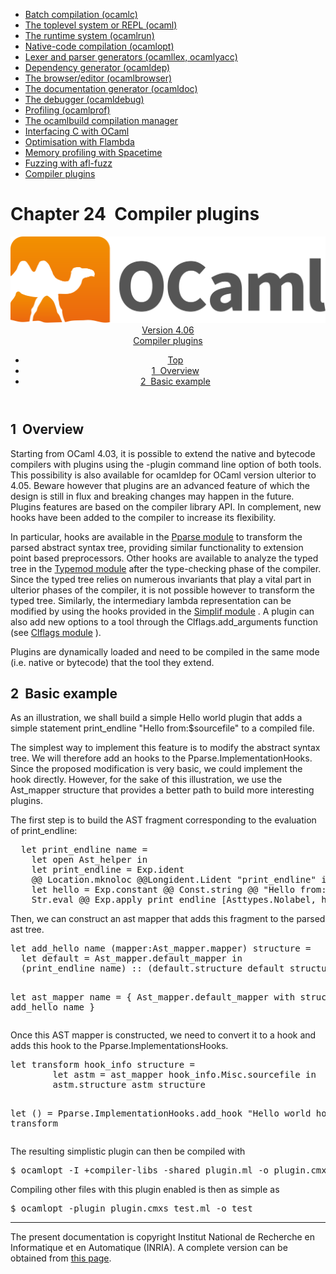 <!-- ((! set title Manual !)) ((! set documentation !)) ((! set manual !)) ((! set nobreadcrumb !)) -->
<div class="manual content"><ul class="part_menu"><li><a href="comp.html">Batch compilation (ocamlc)</a></li><li><a href="toplevel.html">The toplevel system or REPL (ocaml)</a></li><li><a href="runtime.html">The runtime system (ocamlrun)</a></li><li><a href="native.html">Native-code compilation (ocamlopt)</a></li><li><a href="lexyacc.html">Lexer and parser generators (ocamllex, ocamlyacc)</a></li><li><a href="depend.html">Dependency generator (ocamldep)</a></li><li><a href="browser.html">The browser/editor (ocamlbrowser)</a></li><li><a href="ocamldoc.html">The documentation generator (ocamldoc)</a></li><li><a href="debugger.html">The debugger (ocamldebug)</a></li><li><a href="profil.html">Profiling (ocamlprof)</a></li><li><a href="manual033.html">The ocamlbuild compilation manager</a></li><li><a href="intfc.html">Interfacing C with OCaml</a></li><li><a href="flambda.html">Optimisation with Flambda</a></li><li><a href="spacetime.html">Memory profiling with Spacetime</a></li><li><a href="afl-fuzz.html">Fuzzing with afl-fuzz</a></li><li class="active"><a href="plugins.html">Compiler plugins</a></li></ul>




<h1 class="chapter" id="c:plugins"><span>Chapter 24</span>&nbsp;&nbsp;Compiler plugins</h1>
<header><nav class="toc brand"><a class="brand" href="https://ocaml.org/"><img src="colour-logo-gray.svg" class="svg" alt="OCaml"></a></nav><nav class="toc"><div class="toc_version"><a href="/docs" id="version-select">Version 4.06</a></div><div class="toc_title"><a href="#">Compiler plugins</a></div><ul><li class="top"><a href="#">Top</a></li>
<li><a href="plugins.html#sec542">1&nbsp;&nbsp;Overview</a>
</li><li><a href="plugins.html#sec543">2&nbsp;&nbsp;Basic example</a>
</li></ul></nav></header>

<h2 class="section" id="sec542">1&nbsp;&nbsp;Overview</h2>
<p>Starting from OCaml 4.03, it is possible to extend the native and bytecode compilers
with plugins using the <span class="c003">-plugin</span> command line option of both tools.
This possibility is also available for <span class="c003">ocamldep</span> for OCaml version ulterior to 4.05.
Beware however that plugins are an advanced feature of which the design
is still in flux and breaking changes may happen in the future. Plugins features
are based on the compiler library API. In complement, new hooks have been added to
the compiler to increase its flexibility.</p><p>In particular, hooks are available in the
<a href="../../api/4.06/Pparse.html"><span class="c003">Pparse</span> module</a>
to transform the parsed abstract syntax tree, providing similar functionality
to extension point based preprocessors.
Other hooks are available to analyze the typed tree in the
<a href="../../api/4.06/Typemod.html"><span class="c003">Typemod</span> module</a>
after the type-checking phase of the compiler. Since the typed tree relies
on numerous invariants that play a vital part in ulterior phases of the
compiler, it is not possible however to transform the typed tree.
Similarly, the intermediary lambda representation can be modified by using the
hooks provided in the
<a href="../../api/4.06/Simplif.html"><span class="c003">Simplif</span> module</a>
.
A plugin can also add new options to a tool through the
<span class="c003">Clflags.add_arguments</span> function (see
<a href="../../api/4.06/Clflags.html"><span class="c003">Clflags</span> module</a>
).</p><p>Plugins are dynamically loaded and need to be compiled in the same mode (i.e.
native or bytecode) that the tool they extend.</p>
<h2 class="section" id="sec543">2&nbsp;&nbsp;Basic example</h2>
<p>As an illustration, we shall build a simple <span class="c003">Hello world</span> plugin that adds
a simple statement <span class="c003">print_endline "Hello from:$sourcefile"</span> to a compiled file.</p><p>The simplest way to implement this feature is to modify the abstract syntax
tree. We will therefore add an hooks to the <span class="c003">Pparse.ImplementationHooks</span>.
Since the proposed modification is very basic, we could implement the hook
directly. However, for the sake of this illustration, we use the <span class="c003">Ast_mapper</span>
structure that provides a better path to build more interesting plugins.</p><p>The first step is to build the AST fragment corresponding to the
evaluation of <span class="c003">print_endline</span>:
</p><pre>  let print_endline name =
    let open Ast_helper in
    let print_endline = Exp.ident
    @@ Location.mknoloc @@Longident.Lident "print_endline" in
    let hello = Exp.constant @@ Const.string @@ "Hello from: " ^ name in
    Str.eval @@ Exp.apply print_endline [Asttypes.Nolabel, hello]
</pre><p>Then, we can construct an ast mapper that adds this fragment to the parsed
ast tree.
</p><pre>let add_hello name (mapper:Ast_mapper.mapper) structure =
  let default = Ast_mapper.default_mapper in
  (print_endline name) :: (default.structure default structure)

let ast_mapper name =
  { Ast_mapper.default_mapper with structure = add_hello name }
</pre><p>Once this AST mapper is constructed, we need to convert it to a hook and adds this
hook to the <span class="c003">Pparse.ImplementationsHooks</span>.
</p><pre>let transform hook_info structure =
        let astm = ast_mapper hook_info.Misc.sourcefile in
        astm.structure astm structure

let () = Pparse.ImplementationHooks.add_hook "Hello world hook" transform
</pre><p>The resulting simplistic plugin can then be compiled with
</p><pre>$ ocamlopt -I +compiler-libs -shared plugin.ml -o plugin.cmxs
</pre><p>Compiling other files with this plugin enabled is then as simple as
</p><pre>$ ocamlopt -plugin plugin.cmxs test.ml -o test
</pre>
<hr>





<div class="copyright">The present documentation is copyright Institut National de Recherche en Informatique et en Automatique (INRIA). A complete version can be obtained from <a href="http://caml.inria.fr/pub/docs/manual-ocaml/">this page</a>.</div></div>